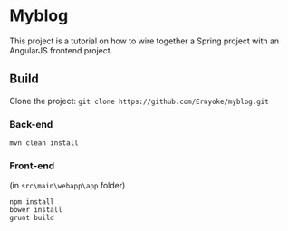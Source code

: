 # Myblog

This project is a tutorial on how to wire together a Spring project with an AngularJS frontend project.

## Build
Clone the project:
`git clone https://github.com/Ernyoke/myblog.git`

### Back-end
```
mvn clean install
```

### Front-end
(in `src\main\webapp\app` folder)
```
npm install
bower install
grunt build
```

